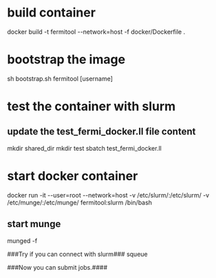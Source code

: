 # build container 

docker build -t fermitool --network=host -f docker/Dockerfile .

# bootstrap the image 

sh bootstrap.sh fermitool [username]

# test the container with slurm 

## update the test_fermi_docker.ll file content
mkdir shared_dir
mkdir test
sbatch test_fermi_docker.ll

# start docker container #
docker run -it --user=root --network=host -v /etc/slurm/:/etc/slurm/ -v /etc/munge/:/etc/munge/ fermitool:slurm /bin/bash 

## start munge ##
munged -f 

###Try if you can connect with slurm###
squeue

###Now you can submit jobs.####
